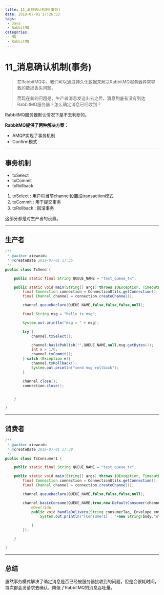 ```yaml
---
title: 11_消息确认机制(事务)
date: 2019-07-01 17:26:53
tags: 
 - Java
 - RabbitMQ
categories:
 - MQ
 - RabbitMQ
---
```


# 11_消息确认机制(事务)

> 在RabbitMQ中，我们可以通过持久化数据来解决RabbitMQ服务器异常导致的数据丢失问题。
>
> 而现在新的问题是，生产者消息发送出去之后，消息到底有没有到达RabbitMQ服务器？怎么确定消息已经收到？

RabbitMQ服务器默认情况下是不去判断的。

**RabbitMQ提供了两种解决方案：**

- AMQP实现了事务机制
- Confirm模式



---

## 事务机制

- txSelect
- txCommit
- txRollback



1. txSelect : 用户将当前channel设置成transaction模式
2. txCommit : 用于提交事务
3. txRollback : 回滚事务



这部分都是对生产者的设置。



---

## 生产者

```java
/**
 * @author xieweidu
 * @createDate 2019-07-01 17:35
 */
public class TxSend {

    public static final String QUEUE_NAME = "test_queue_tx";

    public static void main(String[] args) throws IOException, TimeoutException {
        final Connection connection = ConnectionUtils.getConnection();
        final Channel channel = connection.createChannel();

        channel.queueDeclare(QUEUE_NAME,false,false,false,null);

        final String msg = "hello tx msg";

        System.out.println("msg = " + msg);

        try {
            channel.txSelect();

            channel.basicPublish("",QUEUE_NAME,null,msg.getBytes());
            int x = 1/0;
            channel.txCommit();
        } catch (Exception e){
            channel.txRollback();
            System.out.println("send msg rollback");
        }

        channel.close();
        connection.close();


    }

}
```



---

## 消费者

```java
/**
 * @author xieweidu
 * @createDate 2019-07-01 17:39
 */
public class TxConsumer1 {

    public static final String QUEUE_NAME = "test_queue_tx";

    public static void main(String[] args) throws IOException, TimeoutException {
        final Connection connection = ConnectionUtils.getConnection();
        final Channel channel = connection.createChannel();

        channel.queueDeclare(QUEUE_NAME,false,false,false,null);

        channel.basicConsume(QUEUE_NAME,true,new DefaultConsumer(channel){
            @Override
            public void handleDelivery(String consumerTag, Envelope envelope, AMQP.BasicProperties properties, byte[] body) throws IOException {
                System.out.println("[Consumer1] : "+new String(body,"utf-8"));

            }
        });

    }

}
```



---

## 总结

虽然事务模式解决了确定消息是否已经被服务器接收到的问题，但是会很耗时间，每次都会发请求去确认，降低了RabbitMQ的消息吞吐量。